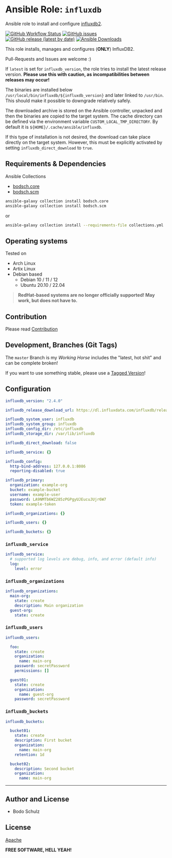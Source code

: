 
# Ansible Role:  `influxdb`

Ansible role to install and configure [influxdb2](https://github.com/influxdata/influxdb).

[![GitHub Workflow Status](https://img.shields.io/github/actions/workflow/status/bodsch/ansible-influxdb/main.yml?branch=main)][ci]
[![GitHub issues](https://img.shields.io/github/issues/bodsch/ansible-influxdb)][issues]
[![GitHub release (latest by date)](https://img.shields.io/github/v/release/bodsch/ansible-influxdb)][releases]
[![Ansible Downloads](https://img.shields.io/ansible/role/d/bodsch/influxdb?logo=ansible)][galaxy]

[ci]: https://github.com/bodsch/ansible-influxdb/actions
[issues]: https://github.com/bodsch/ansible-influxdb/issues?q=is%3Aopen+is%3Aissue
[releases]: https://github.com/bodsch/ansible-influxdb/releases
[galaxy]: https://galaxy.ansible.com/ui/standalone/roles/bodsch/influxdb


This role installs, manages and configures (**ONLY**) InfluxDB2.

Pull-Requests and Issues are welcome :)


If `latest` is set for `influxdb_version`, the role tries to install the latest release version.
**Please use this with caution, as incompatibilities between releases may occur!**

The binaries are installed below `/usr/local/bin/influxdb/${influxdb_version}` and later linked to `/usr/bin`.
This should make it possible to downgrade relatively safely.

The downloaded archive is stored on the Ansible controller, unpacked and then the binaries are copied to the target system.
The cache directory can be defined via the environment variable `CUSTOM_LOCAL_TMP_DIRECTORY`.
By default it is `${HOME}/.cache/ansible/influxdb`.

If this type of installation is not desired, the download can take place directly on the target system.
However, this must be explicitly activated by setting `influxdb_direct_download` to `true`.

## Requirements & Dependencies

Ansible Collections

- [bodsch.core](https://github.com/bodsch/ansible-collection-core)
- [bodsch.scm](https://github.com/bodsch/ansible-collection-scm)

```bash
ansible-galaxy collection install bodsch.core
ansible-galaxy collection install bodsch.scm
```
or
```bash
ansible-galaxy collection install --requirements-file collections.yml
```


## Operating systems

Tested on

* Arch Linux
* Artix Linux
* Debian based
    - Debian 10 / 11 / 12
    - Ubuntu 20.10 / 22.04

> **RedHat-based systems are no longer officially supported! May work, but does not have to.**


## Contribution

Please read [Contribution](CONTRIBUTING.md)

## Development,  Branches (Git Tags)

The `master` Branch is my *Working Horse* includes the "latest, hot shit" and can be complete broken!

If you want to use something stable, please use a [Tagged Version](https://github.com/bodsch/ansible-influxdb/tags)!


## Configuration

```yaml
influxdb_version: "2.4.0"

influxdb_release_download_url: https://dl.influxdata.com/influxdb/releases

influxdb_system_user: influxdb
influxdb_system_group: influxdb
influxdb_config_dir: /etc/influxdb
influxdb_storage_dir: /var/lib/influxdb

influxdb_direct_download: false

influxdb_service: {}

influxdb_config:
  http-bind-address: 127.0.0.1:8086
  reporting-disabled: true

influxdb_primary:
  organization: example-org
  bucket: example-bucket
  username: example-user
  password: LA9NMTb6WZ285zPGPgyUJEucuJUjr6W7
  token: example-token

influxdb_organizations: {}

influxdb_users: {}

influxdb_buckets: {}
```

### `influxdb_service`


```yaml
influxdb_service:
  # supported log levels are debug, info, and error (default info)
  log:
    level: error
```

### `influxdb_organizations`


```yaml
influxdb_organizations:
  main-org:
    state: create
    description: Main organization
  guest-org:
    state: create
```

### `influxdb_users`


```yaml
influxdb_users:

  foo:
    state: create
    organization:
      name: main-org
    password: secretPassword
    permissions: []

  guest01:
    state: create
    organization:
      name: guest-org
    password: secretPassword
```

### `influxdb_buckets`


```yaml
influxdb_buckets:

  bucket01:
    state: create
    description: First bucket
    organization:
      name: main-org
    retention: 1d

  bucket02:
    description: Second bucket
    organization:
      name: main-org
```

---

## Author and License

- Bodo Schulz

## License

[Apache](LICENSE)

**FREE SOFTWARE, HELL YEAH!**
